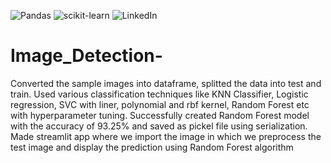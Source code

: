 ![Pandas](https://img.shields.io/badge/pandas-%23150458.svg?style=for-the-badge&logo=pandas&logoColor=white)
![scikit-learn](https://img.shields.io/badge/scikit--learn-%23F7931E.svg?style=for-the-badge&logo=scikit-learn&logoColor=white)
![LinkedIn](https://img.shields.io/badge/linkedin-%230077B5.svg?style=for-the-badge&logo=linkedin&logoColor=white)

# Image_Detection-

Converted the sample images into dataframe, splitted the data into test and train. Used
various classification techniques like KNN Classifier, Logistic regression, SVC with liner,
polynomial and rbf kernel, Random Forest etc with hyperparameter tuning.
Successfully created Random Forest model with the accuracy of 93.25% and saved as
pickel file using serialization.
Made streamlit app where we import the image in which we preprocess the test image
and display the prediction using Random Forest algorithm
